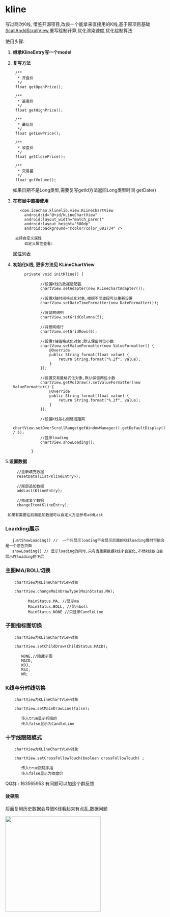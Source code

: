 # kline
写过两次K线, 借鉴开源项目,改良一个能拿来直接用的K线,基于原项目基础[ScallAnddScrallView](https://github.com/tifezh/KChartView),重写绘制计算,优化渲染速度,优化绘制算法


使用步骤: 

1. <b>继承KlineEntry写一个model</b>
2. <b>复写方法</b>

        /**
         * 开盘价
         */
        float getOpenPrice();

        /**
         * 最高价
         */
        float getHighPrice();

        /**
         * 最低价
         */
        float getLowPrice();

        /**
         * 收盘价
         */
        float getClosePrice();

        /**
         * 交易量
         */
        float getVolume();
     如果日期不是Long类型,需要复写getId方法返回Long类型时间
        getDate()
        
        
3. <b>在布局中直接使用</b>

          <com.icechao.klinelib.view.KLineChartView
            android:id="@+id/kLineChartView"
            android:layout_width="match_parent"
            android:layout_height="580dp"
            android:background="@color/color_081734" />

        支持自定义属性
            自定义属性查看:

      [属性列表](https://github.com/icechao/KlineChart/blob/master/klinelib/src/main/res/values/attrs.xml)

4. <b>初始化k线,   更多方法见 KLineChartView</b>

            private void initKline() {
            
                   //设置K线的数据适配器
                   chartView.setAdapter(new KLineChartAdapter());
                   
                   //设置X轴时间格式化对象,根据不同波段可以重新设置
                   chartView.setDateTimeFormatter(new DateFormatter());
                   
                   //背景网络列
                   chartView.setGridColumns(5);
                   
                   //背景网络行
                   chartView.setGridRows(5);
                   
                   //设置Y轴值格式化对象,默认保留两位小数
                   chartView.setValueFormatter(new ValueFormatter() {
                       @Override
                       public String format(float value) {
                           return String.format("%.2f", value);
                       }
                   });
                   
                   //设置交易量格式化对象,默认保留两位小数
                   chartView.getVolDraw().setValueFormatter(new ValueFormatter() {
                       @Override
                       public String format(float value) {
                           return String.format("%.2f", value);
                       }
                   });
                   
                   //设置K线最右侧缩进距离
                   chartView.setOverScrollRange(getWindowManager().getDefaultDisplay().getWidth() / 5);
                   //显示loading
                   chartView.showLoading();
                   
               }
5.<b>设置数据</b>

         //重新填充数据
         resetData(List<KlineEntry>);
         
         //尾部追加数据 
         addLast(KlineEntry);
         
         //修改某个数据 
         changeItem(KlineEntry);
         
     如果有需要在前面追加数据可以自定义方法参考addLast


### Loadding展示

       justShowLoading() //  一个只显示loading不会显示后面的K线loading慢时可能会是一个底色页面
       showLoading() // 显示loading的同时,只有当重置数据k线才会变化,不然k线依旧会展示在loading的下层

### 主图MA/BOLL切换
        
        chartView为KLineChartView对象
        
        chartView.changeMainDrawType(MainStatus.MA);
            
              MainStatus.MA, //显示ma
              MainStatus.BOLL, //显示boll
              MainStatus.NONE //只显示CandleLine

### 子图指标图切换

        chartView为KLineChartView对象
        
        chartView.setChildDraw(ChildStatus.MACD);
        
           NONE,//隐藏子图
           MACD,
           KDJ, 
           RSI, 
           WR;
           
### K线与分时线切换

        chartView为KLineChartView对象
        
        chartView.setMainDrawLine(false);
        
           传入true显示折线的
           传入false显示为CandleLine 
           
### 十字线跟随模式

        chartView为KLineChartView对象
        
        chartView.setCrossFollowTouch(boolean crossFollowTouch) ;
        
           传入true跟随手指
           传入false显示为收盘价




  
  
 QQ群 :  163565953
 有问题可以加这个群反馈
  
#### 效果图
后面复用历史数据会导致K线看起来有点乱,数据问题



<img src="https://github.com/icechao/KlineChart/blob/master/7i7by-qncwl.gif" width="300" hegiht="500" align=center />




